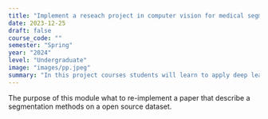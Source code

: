 ```yaml
---
title: "Implement a reseach project in computer vision for medical segmentation"
date: 2023-12-25
draft: false
course_code: ""
semester: "Spring"
year: "2024"
level: "Undergraduate"
image: "images/pp.jpeg"
summary: "In this project courses students will learn to apply deep learning based method to medical imaging dataset."
---
```





The purpose of this module what to re-implement a paper that describe a segmentation methods on a open source dataset.


